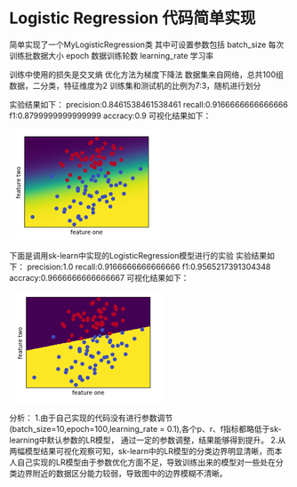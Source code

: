 # Logistic Regression 代码简单实现

简单实现了一个MyLogisticRegression类
其中可设置参数包括
batch_size  每次训练批数据大小
epoch 数据训练轮数
learning_rate 学习率

训练中使用的损失是交叉熵
优化方法为梯度下降法
数据集来自网络，总共100组数据，二分类，特征维度为2
训练集和测试机的比例为7:3，随机进行划分

实验结果如下：
precision:0.8461538461538461
recall:0.9166666666666666
f1:0.8799999999999999
accracy:0.9
可视化结果如下：

![image](https://github.com/DUTIR-Emotion-Group/group-meeting/blob/master/LR_zhoufengqing/img/myLR_result.png)


下面是调用sk-learn中实现的LogisticRegression模型进行的实验
实验结果如下：
precision:1.0
recall:0.9166666666666666
f1:0.9565217391304348
accracy:0.9666666666666667
可视化结果如下：

![image](https://github.com/DUTIR-Emotion-Group/group-meeting/blob/master/LR_zhoufengqing/img/officialLR_result.png)

分析：
1.由于自己实现的代码没有进行参数调节(batch_size=10,epoch=100,learning_rate = 0.1),各个p、r、f指标都略低于sk-learning中默认参数的LR模型，
通过一定的参数调整，结果能够得到提升。
2.从两幅模型结果可视化观察可知，sk-learn中的LR模型的分类边界明显清晰，而本人自己实现的LR模型由于参数优化方面不足，导致训练出来的模型对一些处在分类边界附近的数据区分能力较弱，导致图中的边界模糊不清晰。

